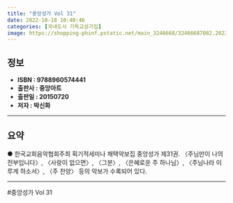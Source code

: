 ```yaml
---
title: "중앙성가 Vol 31"
date: 2022-10-18 10:40:46
categories: [국내도서 기독교성가집]
image: https://shopping-phinf.pstatic.net/main_3246668/32466687082.20220527040257.jpg
---
```


## **정보**

- **ISBN : 9788960574441**
- **출판사 : 중앙아트**
- **출판일 : 20150720**
- **저자 : 박신화**

------



## **요약**

● 한국교회음악협회주최 획기적세미나 채택악보집 중앙성가 제31권. 〈주님만이 나의 전부입니다〉, 〈사랑이 없으면〉, 〈그분〉, 〈은혜로운 주 하나님〉, 〈주님나라 이루게 하소서〉, 〈주 찬양〉 등의 악보가 수록되어 있다.

------

#중앙성가 Vol 31


